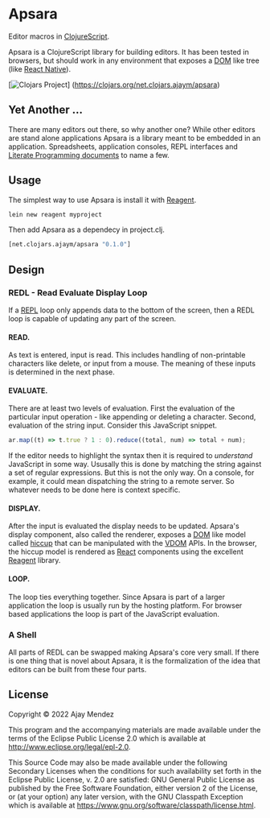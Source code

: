 # Apsara

Editor macros in [ClojureScript](http://github.com/clojure/clojurescript).

Apsara is a ClojureScript library for building editors. It has been tested
in browsers, but should work in any environment that exposes a
[DOM](https://developer.mozilla.org/en-US/docs/Web/API/Document_Object_Model)
like tree (like [React Native](https://reactnative.dev/)).

[![Clojars Project](https://img.shields.io/clojars/v/net.clojars.ajaym/apsara.svg?include_prereleases)] (https://clojars.org/net.clojars.ajaym/apsara)

## Yet Another ...
There are many editors out there, so why another one? While other editors are
stand alone applications Apsara is a library meant to be embedded in an
application. Spreadsheets, application consoles, REPL interfaces and [Literate
Programming documents](https://www-cs-faculty.stanford.edu/~knuth/lp.html)
to name a few.

## Usage
The simplest way to use Apsara is install it with
[Reagent](https://github.com/reagent-project/reagent#usage).
``` sh
lein new reagent myproject
```
Then add Apsara as a dependecy in project.clj.
``` clojure
[net.clojars.ajaym/apsara "0.1.0"]
```

## Design
### REDL - Read Evaluate Display Loop
If a [REPL](https://en.wikipedia.org/wiki/Read%E2%80%93eval%E2%80%93print_loop)
loop only appends data to the bottom of the screen, then a REDL loop
is capable of updating any part of the screen.

#### READ.
As text is entered, input is read. This includes handling of non-printable
characters like delete, or input from a mouse. The meaning of these
inputs is determined in the next phase.

#### EVALUATE.
There are at least two levels of evaluation. First the evaluation of the
particular input operation - like appending or deleting a character. Second,
evaluation of the string input. Consider this JavaScript snippet.
``` javascript
ar.map((t) => t.true ? 1 : 0).reduce((total, num) => total + num);
```
If the editor needs to highlight the syntax then it is required to
_understand_ JavaScript in some way. Ususally this is done by matching
the string against a set of regular expressions. But this is not the only
way. On a console, for example, it could mean dispatching the string to
a remote server. So whatever needs to be done here is context specific.

#### DISPLAY.
After the input is evaluated the display needs to be updated. Apsara's
display component, also called the renderer, exposes a
[DOM](https://developer.mozilla.org/en-US/docs/Web/API/Document_Object_Model)
like model called [hiccup](https://reactnative.dev/) that can be
manipulated with the
[VDOM](https://github.com/lambdocs/apsara/blob/main/src/apsara/vdom.cljs)
APIs. In the browser, the hiccup model is rendered as
[React](https://reactjs.org/) components using the excellent
[Reagent]() library.

#### LOOP.
The loop ties everything together. Since Apsara is part of a larger
application the loop is usually run by the hosting platform. For
browser based applications the loop is part of the JavaScript
evaluation.

### A Shell
All parts of REDL can be swapped making Apsara's core very small. If
there is one thing that is novel about Apsara, it is the formalization
of the idea that editors can be built from these four parts. 

## License

Copyright © 2022 Ajay Mendez

This program and the accompanying materials are made available under the
terms of the Eclipse Public License 2.0 which is available at
http://www.eclipse.org/legal/epl-2.0.

This Source Code may also be made available under the following Secondary
Licenses when the conditions for such availability set forth in the Eclipse
Public License, v. 2.0 are satisfied: GNU General Public License as published by
the Free Software Foundation, either version 2 of the License, or (at your
option) any later version, with the GNU Classpath Exception which is available
at https://www.gnu.org/software/classpath/license.html.
